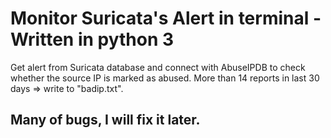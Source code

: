 # Monitor Suricata's Alert in terminal - Written in python 3

Get alert from Suricata database and connect with AbuseIPDB to check whether the source IP is marked as abused. More than 14 reports in last 30 days => write to "badip.txt".

## Many of bugs, I will fix it later. 

